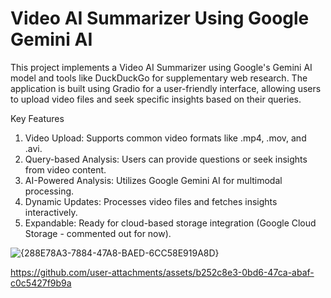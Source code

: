 # Video AI Summarizer Using Google Gemini AI

This project implements a Video AI Summarizer using Google's Gemini AI model and tools like DuckDuckGo for supplementary web research. 
The application is built using Gradio for a user-friendly interface, allowing users to upload video files and seek specific insights based on their queries.

Key Features
1. Video Upload: Supports common video formats like .mp4, .mov, and .avi.
2. Query-based Analysis: Users can provide questions or seek insights from video content.
3. AI-Powered Analysis: Utilizes Google Gemini AI for multimodal processing.
4. Dynamic Updates: Processes video files and fetches insights interactively.
5. Expandable: Ready for cloud-based storage integration (Google Cloud Storage - commented out for now).

![{288E78A3-7884-47A8-BAED-6CC58E919A8D}](https://github.com/user-attachments/assets/6ec27712-1d6b-48fd-8ffb-8ab885b17beb)

https://github.com/user-attachments/assets/b252c8e3-0bd6-47ca-abaf-c0c5427f9b9a


